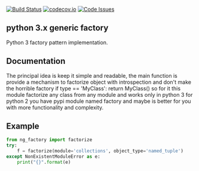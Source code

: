 [![Build Status](https://travis-ci.org/engine-cl/ng-factory.svg)](https://travis-ci.org/engine-cl/ng-factory)
[![codecov.io](https://codecov.io/github/engine-cl/ng-factory/coverage.svg?branch=master)](https://codecov.io/github/engine-cl/ng-factory?branch=master)
[![Code Issues](https://www.quantifiedcode.com/api/v1/project/f57003898f714494b2a6f2bb66516a18/badge.svg)](https://www.quantifiedcode.com/app/project/f57003898f714494b2a6f2bb66516a18)
## python 3.x generic factory
Python 3 factory pattern implementation.


## Documentation
The principal idea is keep it simple and readable, the main function is provide a mechanism to factorize object
with introspection and don't make the horrible factory if type == 'MyClass': return MyClass() so for it this module
factorize any class from any module and works only in python 3 for python 2 you have pypi module named factory and
maybe is better for you with more functionality and complexity.


## Example
```python
from ng_factory import factorize
try:
    f = factorize(module='collections', object_type='named_tuple')
except NonExistentModuleError as e:
    print("{}".format(e)

```